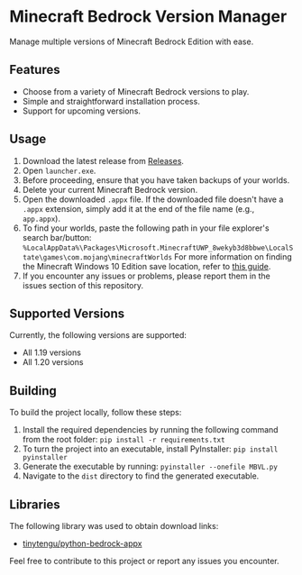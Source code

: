 # Minecraft Bedrock Version Manager

Manage multiple versions of Minecraft Bedrock Edition with ease.

## Features
- Choose from a variety of Minecraft Bedrock versions to play.
- Simple and straightforward installation process.
- Support for upcoming versions.

## Usage

1. Download the latest release from [Releases](https://github.com/crystalvortex/Minecraft-Bedrock-Version-Manager/releases).
2. Open `launcher.exe`.
3. Before proceeding, ensure that you have taken backups of your worlds.
4. Delete your current Minecraft Bedrock version.
5. Open the downloaded `.appx` file. If the downloaded file doesn't have a `.appx` extension, simply add it at the end of the file name (e.g., `app.appx`).
6. To find your worlds, paste the following path in your file explorer's search bar/button:
   `%LocalAppData%\Packages\Microsoft.MinecraftUWP_8wekyb3d8bbwe\LocalState\games\com.mojang\minecraftWorlds`
   For more information on finding the Minecraft Windows 10 Edition save location, refer to [this guide](https://windowsloop.com/find-minecraft-windows-10-edition-save-location/).
7. If you encounter any issues or problems, please report them in the issues section of this repository.

## Supported Versions

Currently, the following versions are supported:
- All 1.19 versions
- All 1.20 versions

## Building

To build the project locally, follow these steps:

1. Install the required dependencies by running the following command from the root folder:
   `pip install -r requirements.txt`
2. To turn the project into an executable, install PyInstaller:
   `pip install pyinstaller`
3. Generate the executable by running:
   `pyinstaller --onefile MBVL.py`
4. Navigate to the `dist` directory to find the generated executable.

## Libraries

The following library was used to obtain download links:
- [tinytengu/python-bedrock-appx](https://github.com/tinytengu/python-bedrock-appx)

Feel free to contribute to this project or report any issues you encounter.
